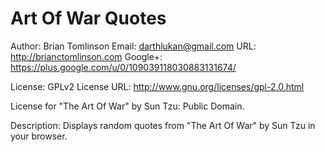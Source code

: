 Art Of War Quotes
=================

Author: Brian Tomlinson
Email: darthlukan@gmail.com
URL: http://brianctomlinson.com
Google+: https://plus.google.com/u/0/109039118030883131674/

License: GPLv2
License URL: http://www.gnu.org/licenses/gpl-2.0.html

License for "The Art Of War" by Sun Tzu: Public Domain.

Description: Displays random quotes from "The Art Of War" by Sun Tzu in your browser.